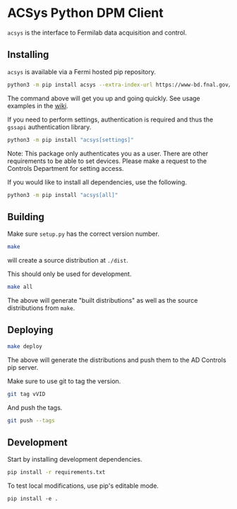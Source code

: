 # ACSys Python DPM Client

`acsys` is the interface to Fermilab data acquisition and control.

## Installing

`acsys` is available via a Fermi hosted pip repository.

```bash
python3 -m pip install acsys --extra-index-url https://www-bd.fnal.gov/pip3
```

The command above will get you up and going quickly. See usage examples in the [wiki](https://github.com/fermi-controls/acsys-python/wiki).

If you need to perform settings, authentication is required and thus the `gssapi` authentication library.

```bash
python3 -m pip install "acsys[settings]"
```

Note: This package only authenticates you as a user. There are other requirements to be able to set devices. Please make a request to the Controls Department for setting access.

If you would like to install all dependencies, use the following.

```bash
python3 -m pip install "acsys[all]"
```

## Building

Make sure `setup.py` has the correct version number.

```bash
make
```

will create a source distribution at `./dist`.

This should only be used for development.

```bash
make all
```

The above will generate "built distributions" as well as the source distributions from `make`.

## Deploying

```bash
make deploy
```

The above will generate the distributions and push them to the AD Controls pip server.

Make sure to use git to tag the version.

```bash
git tag vVID
```

And push the tags.

```bash
git push --tags
```

## Development

Start by installing development dependencies.

```bash
pip install -r requirements.txt
```

To test local modifications, use pip's editable mode.

`pip install -e .`
